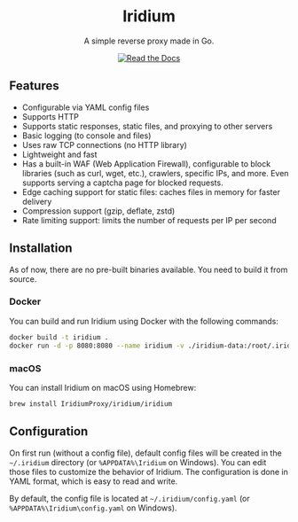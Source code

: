 <div align="center">
  <h1>Iridium</h1>
  <p>A simple reverse proxy made in Go.</p>

  <a href="https://iridiumproxy.github.io">
    <img alt="Read the Docs" src="https://img.shields.io/badge/read-the%20docs-blue">
  </a>
</div>

## Features

- Configurable via YAML config files
- Supports HTTP
- Supports static responses, static files, and proxying to other servers
- Basic logging (to console and files)
- Uses raw TCP connections (no HTTP library)
- Lightweight and fast
- Has a built-in WAF (Web Application Firewall), configurable to block libraries (such as curl, wget, etc.), crawlers, specific IPs, and more.
  Even supports serving a captcha page for blocked requests.
- Edge caching support for static files: caches files in memory for faster delivery
- Compression support (gzip, deflate, zstd)
- Rate limiting support: limits the number of requests per IP per second

## Installation

As of now, there are no pre-built binaries available. You need to build it from source.

### Docker

You can build and run Iridium using Docker with the following commands:

```bash
docker build -t iridium .
docker run -d -p 8080:8080 --name iridium -v ./iridium-data:/root/.iridium iridium
```

### macOS

You can install Iridium on macOS using Homebrew:

```bash
brew install IridiumProxy/iridium/iridium
```

## Configuration

On first run (without a config file), default config files will be created in the `~/.iridium` directory (or `%APPDATA%\Iridium` on Windows). You can edit those files to customize the behavior of Iridium. The configuration is done in YAML format, which is easy to read and write.

By default, the config file is located at `~/.iridium/config.yaml` (or `%APPDATA%\Iridium\config.yaml` on Windows).
